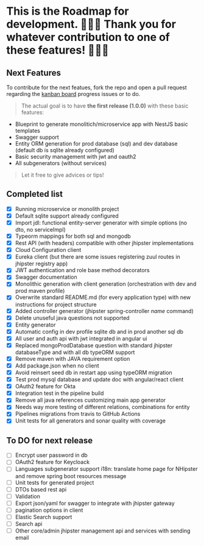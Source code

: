 # This is the Roadmap for development. 🎉🎉🎉 Thank you for whatever contribution to one of these features! 🎉🎉🎉

## Next Features

To contribute for the next featues, fork the repo and open a pull request regarding the [kanban board](https://github.com/jhipster/generator-jhipster-nodejs/projects/1?fullscreen=true) progress issues or to do.

> The actual goal is to have **the first release (1.0.0)** with these basic features:

-   Blueprint to generate monolitich/microservice app with NestJS basic templates
-   Swagger support
-   Entity ORM generation for prod database (sql) and dev database (default db is sqlite already configured)
-   Basic security management with jwt and oauth2
-   All subgenerators (without services)

> Let it free to give advices or tips!

## Completed list

-   [x] Running microservice or monolith project
-   [x] Default sqlite support already configured
-   [x] Import jdl: functional entity-server generator with simple options (no dto, no serviceImpl)
-   [x] Typeorm mappings for both sql and mongodb
-   [x] Rest API (with headers) compatible with other jhipster implementations
-   [x] Cloud Configuration client
-   [x] Eureka client (but there are some issues registering zuul routes in jhipster registry app)
-   [x] JWT authentication and role base method decorators
-   [x] Swagger documentation
-   [x] Monolithic generation with client generation (orchestration with dev and prod maven profile)
-   [x] Overwrite standard README.md (for every application type) with new instructions for project structure
-   [x] Added controller generator (jhipster spring-controller _name_ command)
-   [x] Delete unuseful java questions not supported
-   [x] Entity generator
-   [x] Automatic config in dev profile sqlite db and in prod another sql db
-   [x] All user and auth api with jwt integrated in angular ui
-   [x] Replaced mongoProdDatabase question with standard jhipster databaseType and with all db typeORM support
-   [x] Remove maven with JAVA requirement option
-   [x] Add package.json when no client
-   [x] Avoid reinsert seed db in restart app using typeORM migration
-   [x] Test prod mysql database and update doc with angular/react client
-   [x] OAuth2 feature for Okta
-   [x] Integration test in the pipeline build
-   [x] Remove all java references customizing main app generator
-   [x] Needs way more testing of different relations, combinations for entity
-   [x] Pipelines migrations from travis to GitHub Actions
-   [x] Unit tests for all generators and sonar quality with coverage

## To DO for next release

-   [ ] Encrypt user password in db
-   [ ] OAuth2 feature for Keycloack
-   [ ] Languages subgenerator support i18n: translate home page for NHipster and remove spring boot resources message
-   [ ] Unit tests for generated project
-   [ ] DTOs based rest api
-   [ ] Validation
-   [ ] Export json/yaml for swagger to integrate with jhipster gateway
-   [ ] pagination options in client
-   [ ] Elastic Search support
-   [ ] Search api
-   [ ] Other core/admin jhipster management api and services with sending email
